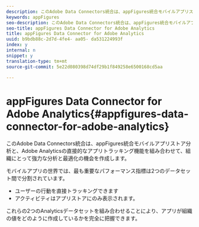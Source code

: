 ```yaml
---
description: このAdobe Data Connectors統合は、appFigures統合モバイルアプリストア分析と、Adobe Analyticsの直接的なアプリトラッキング機能を組み合わせて、組織にとって強力な分析と最適化の機会を作成します。
keywords: appFigures
seo-description: このAdobe Data Connectors統合は、appFigures統合モバイルアプリストア分析と、Adobe Analyticsの直接的なアプリトラッキング機能を組み合わせて、組織にとって強力な分析と最適化の機会を作成します。
seo-title: appFigures Data Connector for Adobe Analytics
title: appFigures Data Connector for Adobe Analytics
uuid: b9bdb88c-2d7d-4fe4- aa05- da531224993f
index: y
internal: n
snippet: y
translation-type: tm+mt
source-git-commit: 5e22d080398d74df29b1f849258e6500168cd5aa

---
```



# appFigures Data Connector for Adobe Analytics{#appfigures-data-connector-for-adobe-analytics}

このAdobe Data Connectors統合は、appFigures統合モバイルアプリストア分析と、Adobe Analyticsの直接的なアプリトラッキング機能を組み合わせて、組織にとって強力な分析と最適化の機会を作成します。

モバイルアプリの世界では、最も重要なパフォーマンス指標は2つのデータセット間で分割されています。

* ユーザーの行動を直接トラッキングできます
* アクティビティはアプリストアにのみ表示されます。

これらの2つのAnalyticsデータセットを組み合わせることにより、アプリが組織の値をどのように作成しているかを完全に把握できます。
